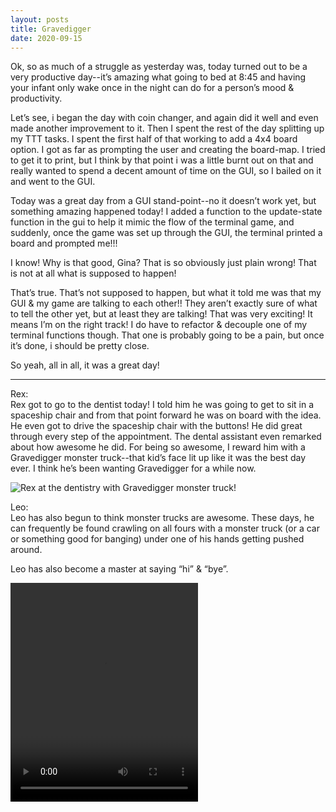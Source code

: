 ```yaml
---
layout: posts
title: Gravedigger
date: 2020-09-15
---
```


Ok, so as much of a struggle as yesterday was, today turned out to be a very productive day--it’s amazing what going to bed at 8:45 and having your infant only wake once in the night can do for a person’s mood & productivity.

Let’s see, i began the day with coin changer, and again did it well and even made another improvement to it.  Then I spent the rest of the day splitting up my TTT tasks.  I spent the first half of that working to add a 4x4 board option.  I got as far as prompting the user and creating the board-map.  I tried to get it to print, but I think by that point i was a little burnt out on that and really wanted to spend a decent amount of time on the GUI, so I bailed on it and went to the GUI.  

Today was a great day from a GUI stand-point--no it doesn’t work yet, but something amazing happened today!  I added a function to the update-state function in the gui to help it mimic the flow of the terminal game, and suddenly, once the game was set up through the GUI, the terminal printed a board and prompted me!!!  

I know!  Why is that good, Gina?  That is so obviously just plain wrong!  That is not at all what is supposed to happen!  

That’s true.  That’s not supposed to happen, but what it told me was that my GUI & my game are talking to each other!!  They aren’t exactly sure of what to tell the other yet, but at least they are talking!  That was very exciting!  It means I’m on the right track!  I do have to refactor & decouple one of my terminal functions though.  That one is probably going to be a pain, but once it’s done, i should be pretty close.  

So yeah, all in all, it was a great day!

***
Rex:  
Rex got to go to the dentist today!  I told him he was going to get to sit in a spaceship chair and from that point forward he was on board with the idea.  He even got to drive the spaceship chair with the buttons!  He did great through every step of the appointment.  The dental assistant even remarked about how awesome he did.  For being so awesome, I reward him with a Gravedigger monster truck--that kid’s face lit up like it was the best day ever.  I think he’s been wanting Gravedigger for a while now.

![Rex at the dentistry with Gravedigger monster truck!](https://maniginam.github.io/blog/pics&vids/RexAtDentistWGraveDigger.jpeg#thumbnail)

Leo:  
Leo has also begun to think monster trucks are awesome.  These days, he can frequently be found crawling on all fours with a monster truck (or a car or something good for banging) under one of his hands getting pushed around.  

Leo has also become a master at saying “hi” & “bye”.  

<video src="https://maniginam.github.io/blog/pics&vids/LeoSaysHi.mp4" width="300" height="350" controls></video>